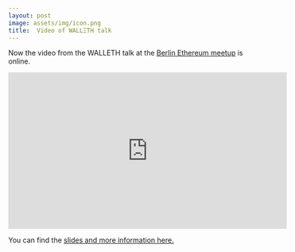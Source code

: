 ```yaml
---
layout: post
image: assets/img/icon.png
title:  Video of WALLΞTH talk
---
```


Now the video from the WALLETH talk at the [Berlin Ethereum meetup](https://www.meetup.com/Berlin-Ethereum-Meetup/events/239998378) is online.

<center><iframe width="560" height="315" src="https://www.youtube.com/embed/cSpTyVWrXMg" frameborder="0" allowfullscreen></iframe></center>

You can find the [slides and more information here.](https://walleth.org/2017/06/16/walleth-talk)

